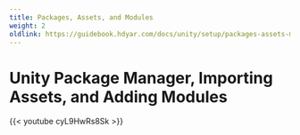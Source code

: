 ```yaml
---
title: Packages, Assets, and Modules
weight: 2
oldlink: https://guidebook.hdyar.com/docs/unity/setup/packages-assets-modules/
---
```

# Unity Package Manager, Importing Assets, and Adding Modules

{{< youtube cyL9HwRs8Sk >}}
